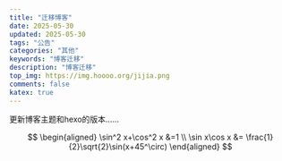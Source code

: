 ```yaml
---
title: "迁移博客"
date: 2025-05-30
updated: 2025-05-30
tags: "公告"
categories: "其他"
keywords: "博客迁移"
description: "博客迁移"
top_img: https://img.hoooo.org/jijia.png
comments: false
katex: true
---
```



更新博客主题和hexo的版本……

$$
\begin{aligned}
\sin^2 x+\cos^2 x &=1 \\
\sin x\cos x &= \frac{1}{2}\sqrt{2}\sin(x+45^\circ)
\end{aligned}
$$
